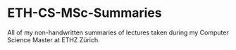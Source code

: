 # ETH-CS-MSc-Summaries
All of my non-handwritten summaries of lectures taken during my Computer Science Master at ETHZ Zürich.
